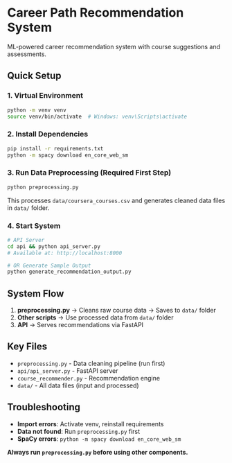 # Career Path Recommendation System

ML-powered career recommendation system with course suggestions and assessments.

## Quick Setup

### 1. Virtual Environment
```bash
python -m venv venv
source venv/bin/activate  # Windows: venv\Scripts\activate
```

### 2. Install Dependencies
```bash
pip install -r requirements.txt
python -m spacy download en_core_web_sm
```

### 3. Run Data Preprocessing (Required First Step)
```bash
python preprocessing.py
```
This processes `data/coursera_courses.csv` and generates cleaned data files in `data/` folder.

### 4. Start System
```bash
# API Server
cd api && python api_server.py
# Available at: http://localhost:8000

# OR Generate Sample Output
python generate_recommendation_output.py
```

## System Flow

1. **preprocessing.py** → Cleans raw course data → Saves to `data/` folder
2. **Other scripts** → Use processed data from `data/` folder
3. **API** → Serves recommendations via FastAPI

## Key Files
- `preprocessing.py` - Data cleaning pipeline (run first)
- `api/api_server.py` - FastAPI server
- `course_recommender.py` - Recommendation engine
- `data/` - All data files (input and processed)

## Troubleshooting
- **Import errors**: Activate venv, reinstall requirements
- **Data not found**: Run `preprocessing.py` first
- **SpaCy errors**: `python -m spacy download en_core_web_sm`

**Always run `preprocessing.py` before using other components.**
